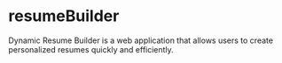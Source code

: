 # resumeBuilder
Dynamic Resume Builder is a web application that allows users to create personalized resumes quickly and efficiently. 
